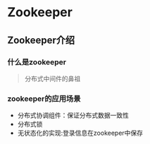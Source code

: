 # Zookeeper

## Zookeeper介绍

### 什么是zookeeper

> 分布式中间件的鼻祖

### zookeeper的应用场景

- 分布式协调组件：保证分布式数据一致性
- 分布式锁
- 无状态化的实现:登录信息在zookeeper中保存
